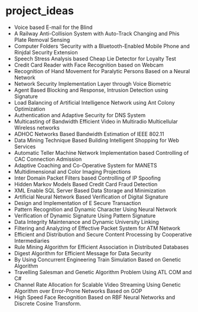 # project_ideas


- Voice based E-mail for the Blind
- A Railway Anti-Collision System with Auto-Track Changing and Phis Plate Removal Sensing
- Computer Folders ‘Security with a Bluetooth-Enabled Mobile Phone and Rinjdal Security Extension
- Speech Stress Analysis based Cheap Lie Detector for Loyalty Test
- Credit Card Reader with Face Recognition based on Webcam
- Recognition of Hand Movement for Paralytic Persons Based on a Neural Network
- Network Security Implementation Layer through Voice Biometric
- Agent Based Blocking and Response, Intrusion Detection using Signature
- Load Balancing of Artificial Intelligence Network using Ant Colony Optimization
- Authentication and Adaptive Security for DNS System
- Multicasting of Bandwidth Efficient Video in Multiradio Multicellular Wireless networks
- ADHOC Networks Based Bandwidth Estimation of IEEE 802.11
- Data Mining Technique Based Building Intelligent Shopping for Web Services
- Automatic Teller Machine Network Implementation based Controlling of CAC Connection Admission
- Adaptive Coaching and Co-Operative System for MANETS
- Multidimensional and Color Imaging Projections
- Inter Domain Packet Filters based Controlling of IP Spoofing
- Hidden Markov Models Based Credit Card Fraud Detection
- XML Enable SQL Server Based Data Storage and Minimization
- Artificial Neural Network Based Verification of Digital Signature
- Design and Implementation of E Secure Transaction
- Pattern Recognition and Dynamic Character Using Neural Network
- Verification of Dynamic Signature Using Pattern Signature
- Data Integrity Maintenance and Dynamic University Linking
- Filtering and Analyzing of Effective Packet System for ATM Network
- Efficient and Distribution and Secure Content Processing by Cooperative Intermediaries
- Rule Mining Algorithm for Efficient Association in Distributed Databases
- Digest Algorithm for Efficient Message for Data Security
- By Using Concurrent Engineering Train Simulation Based on Genetic Algorithm
- Travelling Salesman and Genetic Algorithm Problem Using ATL COM and C#
- Channel Rate Allocation for Scalable Video Streaming Using Genetic Algorithm over Error-Prone Networks Based on GOP
- High Speed Face Recognition Based on RBF Neural Networks and Discrete Cosine Transform.
